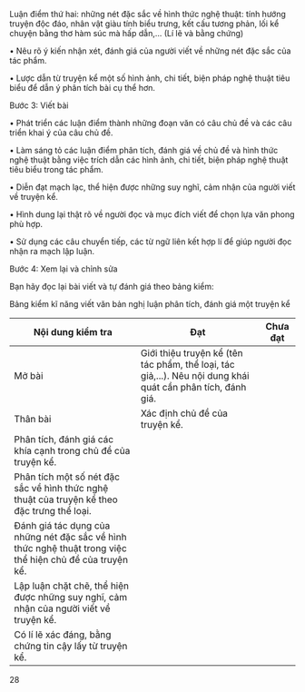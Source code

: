 Luận điểm thứ hai: những nét đặc sắc về hình thức nghệ thuật: tính hướng truyện độc đáo, nhân vật giàu tính biểu trưng, kết cấu tương phản, lối kể chuyện bằng thơ hàm súc mà hấp dẫn,... (Lí lẽ và bằng chứng)

• Nêu rõ ý kiến nhận xét, đánh giá của người viết về những nét đặc sắc của tác phẩm.

• Lược dẫn từ truyện kể một số hình ảnh, chi tiết, biện pháp nghệ thuật tiêu biểu để dẫn ý phân tích bài cụ thể hơn.

Bước 3: Viết bài

• Phát triển các luận điểm thành những đoạn văn có câu chủ đề và các câu triển khai ý của câu chủ đề.

• Làm sáng tỏ các luận điểm phân tích, đánh giá về chủ đề và hình thức nghệ thuật bằng việc trích dẫn các hình ảnh, chi tiết, biện pháp nghệ thuật tiêu biểu trong tác phẩm.

• Diễn đạt mạch lạc, thể hiện được những suy nghĩ, cảm nhận của người viết về truyện kể.

• Hình dung lại thật rõ về người đọc và mục đích viết để chọn lựa văn phong phù hợp.

• Sử dụng các câu chuyển tiếp, các từ ngữ liên kết hợp lí để giúp người đọc nhận ra mạch lập luận.

Bước 4: Xem lại và chỉnh sửa

Bạn hãy đọc lại bài viết và tự đánh giá theo bảng kiểm:

Bảng kiểm kĩ năng viết văn bản nghị luận phân tích, đánh giá một truyện kể

Nội dung kiểm tra | Đạt | Chưa đạt
--- | --- | ---
Mở bài | Giới thiệu truyện kể (tên tác phẩm, thể loại, tác giả,...). Nêu nội dung khái quát cần phân tích, đánh giá. | 
Thân bài | Xác định chủ đề của truyện kể. | 
 | Phân tích, đánh giá các khía cạnh trong chủ đề của truyện kể. | 
 | Phân tích một số nét đặc sắc về hình thức nghệ thuật của truyện kể theo đặc trưng thể loại. | 
 | Đánh giá tác dụng của những nét đặc sắc về hình thức nghệ thuật trong việc thể hiện chủ đề của truyện kể. | 
 | Lập luận chặt chẽ, thể hiện được những suy nghĩ, cảm nhận của người viết về truyện kể. | 
 | Có lí lẽ xác đáng, bằng chứng tin cậy lấy từ truyện kể. |

28
